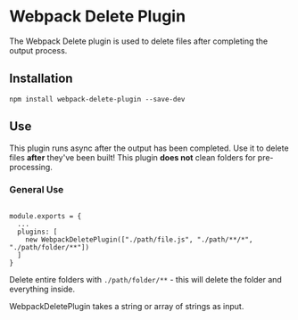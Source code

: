 # Webpack Delete Plugin
The Webpack Delete plugin is used to delete files after completing the output process.

## Installation
`npm install webpack-delete-plugin --save-dev`

## Use

This plugin runs async after the output has been completed. Use it to delete files **after** they've been built! This plugin **does not** clean folders for pre-processing.

### General Use

```const WebpackDeletePlugin = require("webpack-delete-plugin");

module.exports = {
  ...
  plugins: [
    new WebpackDeletePlugin(["./path/file.js", "./path/**/*", "./path/folder/**"])
  ]
}
```

Delete entire folders with `./path/folder/**` - this will delete the folder and everything inside.

WebpackDeletePlugin takes a string or array of strings as input.